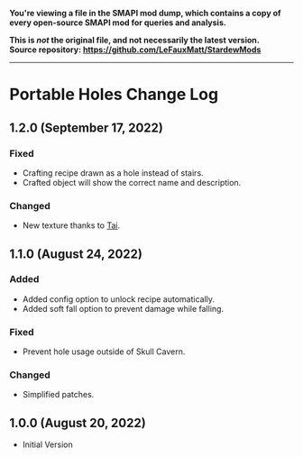 **You're viewing a file in the SMAPI mod dump, which contains a copy of every open-source SMAPI mod
for queries and analysis.**

**This is _not_ the original file, and not necessarily the latest version.**  
**Source repository: https://github.com/LeFauxMatt/StardewMods**

----

# Portable Holes Change Log

## 1.2.0 (September 17, 2022)

### Fixed

* Crafting recipe drawn as a hole instead of stairs.
* Crafted object will show the correct name and description.

### Changed

* New texture thanks to [Tai](https://www.nexusmods.com/stardewvalley/users/92060238).

## 1.1.0 (August 24, 2022)

### Added

* Added config option to unlock recipe automatically.
* Added soft fall option to prevent damage while falling.

### Fixed

* Prevent hole usage outside of Skull Cavern.

### Changed

* Simplified patches.

## 1.0.0 (August 20, 2022)

* Initial Version